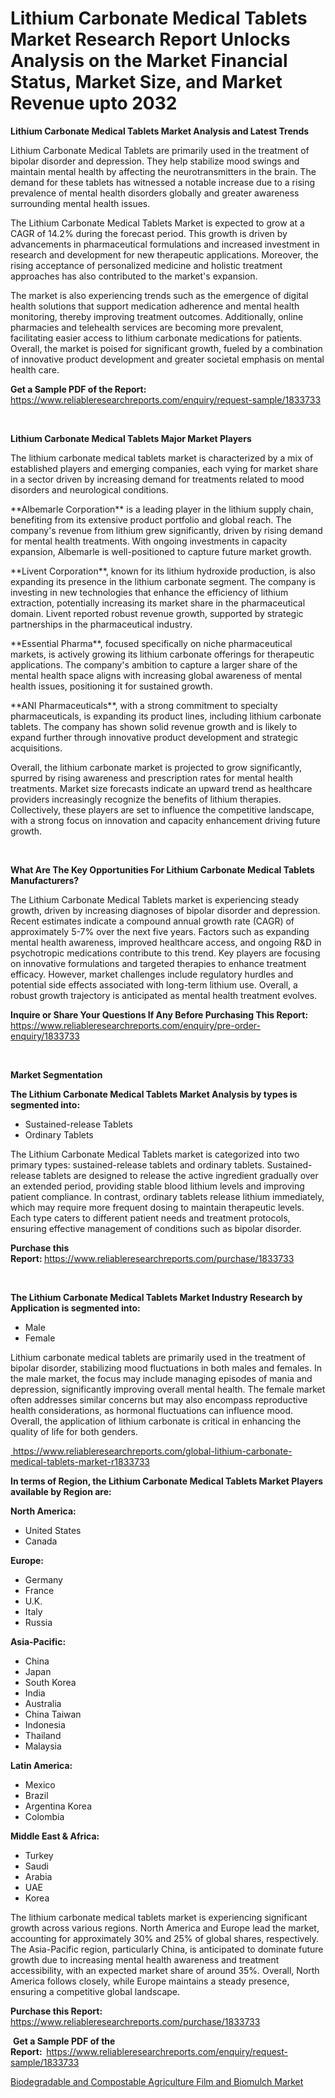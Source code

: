 <p><h1>Lithium Carbonate Medical Tablets Market Research Report Unlocks Analysis on the Market Financial Status, Market Size, and Market Revenue upto 2032</h1></p><p><strong>Lithium Carbonate Medical Tablets Market Analysis and Latest Trends</strong></p>
<p><p>Lithium Carbonate Medical Tablets are primarily used in the treatment of bipolar disorder and depression. They help stabilize mood swings and maintain mental health by affecting the neurotransmitters in the brain. The demand for these tablets has witnessed a notable increase due to a rising prevalence of mental health disorders globally and greater awareness surrounding mental health issues.</p><p>The Lithium Carbonate Medical Tablets Market is expected to grow at a CAGR of 14.2% during the forecast period. This growth is driven by advancements in pharmaceutical formulations and increased investment in research and development for new therapeutic applications. Moreover, the rising acceptance of personalized medicine and holistic treatment approaches has also contributed to the market's expansion. </p><p>The market is also experiencing trends such as the emergence of digital health solutions that support medication adherence and mental health monitoring, thereby improving treatment outcomes. Additionally, online pharmacies and telehealth services are becoming more prevalent, facilitating easier access to lithium carbonate medications for patients. Overall, the market is poised for significant growth, fueled by a combination of innovative product development and greater societal emphasis on mental health care.</p></p>
<p><strong>Get a Sample PDF of the Report:&nbsp;</strong> <a href="https://www.reliableresearchreports.com/enquiry/request-sample/1833733?utm_campaign=2200&utm_medium=2&utm_source=Github&utm_content=ia&utm_term=26032025&utm_id=lithium-carbonate-medical-tablets">https://www.reliableresearchreports.com/enquiry/request-sample/1833733</a></p>
<p>&nbsp;</p>
<p><strong>Lithium Carbonate Medical Tablets Major Market Players</strong></p>
<p><p>The lithium carbonate medical tablets market is characterized by a mix of established players and emerging companies, each vying for market share in a sector driven by increasing demand for treatments related to mood disorders and neurological conditions.</p><p>**Albemarle Corporation** is a leading player in the lithium supply chain, benefiting from its extensive product portfolio and global reach. The company's revenue from lithium grew significantly, driven by rising demand for mental health treatments. With ongoing investments in capacity expansion, Albemarle is well-positioned to capture future market growth.</p><p>**Livent Corporation**, known for its lithium hydroxide production, is also expanding its presence in the lithium carbonate segment. The company is investing in new technologies that enhance the efficiency of lithium extraction, potentially increasing its market share in the pharmaceutical domain. Livent reported robust revenue growth, supported by strategic partnerships in the pharmaceutical industry.</p><p>**Essential Pharma**, focused specifically on niche pharmaceutical markets, is actively growing its lithium carbonate offerings for therapeutic applications. The company's ambition to capture a larger share of the mental health space aligns with increasing global awareness of mental health issues, positioning it for sustained growth.</p><p>**ANI Pharmaceuticals**, with a strong commitment to specialty pharmaceuticals, is expanding its product lines, including lithium carbonate tablets. The company has shown solid revenue growth and is likely to expand further through innovative product development and strategic acquisitions.</p><p>Overall, the lithium carbonate market is projected to grow significantly, spurred by rising awareness and prescription rates for mental health treatments. Market size forecasts indicate an upward trend as healthcare providers increasingly recognize the benefits of lithium therapies. Collectively, these players are set to influence the competitive landscape, with a strong focus on innovation and capacity enhancement driving future growth.</p></p>
<p>&nbsp;</p>
<p><strong>What Are The Key Opportunities For Lithium Carbonate Medical Tablets Manufacturers?</strong></p>
<p><p>The Lithium Carbonate Medical Tablets market is experiencing steady growth, driven by increasing diagnoses of bipolar disorder and depression. Recent estimates indicate a compound annual growth rate (CAGR) of approximately 5-7% over the next five years. Factors such as expanding mental health awareness, improved healthcare access, and ongoing R&D in psychotropic medications contribute to this trend. Key players are focusing on innovative formulations and targeted therapies to enhance treatment efficacy. However, market challenges include regulatory hurdles and potential side effects associated with long-term lithium use. Overall, a robust growth trajectory is anticipated as mental health treatment evolves.</p></p>
<p><strong>Inquire or Share Your Questions If Any Before Purchasing This Report:</strong> <a href="https://www.reliableresearchreports.com/enquiry/pre-order-enquiry/1833733?utm_campaign=2200&utm_medium=2&utm_source=Github&utm_content=ia&utm_term=26032025&utm_id=lithium-carbonate-medical-tablets">https://www.reliableresearchreports.com/enquiry/pre-order-enquiry/1833733</a></p>
<p>&nbsp;</p>
<p><strong>Market Segmentation</strong></p>
<p><strong>The Lithium Carbonate Medical Tablets Market Analysis by types is segmented into:</strong></p>
<p><ul><li>Sustained-release Tablets</li><li>Ordinary Tablets</li></ul></p>
<p><p>The Lithium Carbonate Medical Tablets market is categorized into two primary types: sustained-release tablets and ordinary tablets. Sustained-release tablets are designed to release the active ingredient gradually over an extended period, providing stable blood lithium levels and improving patient compliance. In contrast, ordinary tablets release lithium immediately, which may require more frequent dosing to maintain therapeutic levels. Each type caters to different patient needs and treatment protocols, ensuring effective management of conditions such as bipolar disorder.</p></p>
<p><strong>Purchase this Report:&nbsp;</strong><a href="https://www.reliableresearchreports.com/purchase/1833733?utm_campaign=2200&utm_medium=2&utm_source=Github&utm_content=ia&utm_term=26032025&utm_id=lithium-carbonate-medical-tablets">https://www.reliableresearchreports.com/purchase/1833733</a></p>
<p>&nbsp;</p>
<p><strong>The Lithium Carbonate Medical Tablets Market Industry Research by Application is segmented into:</strong></p>
<p><ul><li>Male</li><li>Female</li></ul></p>
<p><p>Lithium carbonate medical tablets are primarily used in the treatment of bipolar disorder, stabilizing mood fluctuations in both males and females. In the male market, the focus may include managing episodes of mania and depression, significantly improving overall mental health. The female market often addresses similar concerns but may also encompass reproductive health considerations, as hormonal fluctuations can influence mood. Overall, the application of lithium carbonate is critical in enhancing the quality of life for both genders.</p></p>
<p><a href="https://www.reliableresearchreports.com/global-lithium-carbonate-medical-tablets-market-r1833733?utm_campaign=2200&utm_medium=2&utm_source=Github&utm_content=ia&utm_term=26032025&utm_id=lithium-carbonate-medical-tablets">&nbsp;https://www.reliableresearchreports.com/global-lithium-carbonate-medical-tablets-market-r1833733</a></p>
<p><strong>In terms of Region, the Lithium Carbonate Medical Tablets Market Players available by Region are:</strong></p>
<p>
    <p> <strong> North America: </strong>
        <ul>
            <li>United States</li>
            <li>Canada</li>
        </ul>
        </p> 
    <p> <strong> Europe: </strong>
        <ul>
            <li>Germany</li>
            <li>France</li>
            <li>U.K.</li>
            <li>Italy</li>
            <li>Russia</li>
        </ul>
        </p> 
    <p> <strong> Asia-Pacific: </strong>
        <ul>
            <li>China</li>
            <li>Japan</li>
            <li>South Korea</li>
            <li>India</li>
            <li>Australia</li>
            <li>China Taiwan</li>
            <li>Indonesia</li>
            <li>Thailand</li>
            <li>Malaysia</li>
        </ul>
        </p> 
    <p> <strong> Latin America: </strong>
        <ul>
            <li>Mexico</li>
            <li>Brazil</li>
            <li>Argentina Korea</li>
            <li>Colombia</li>
        </ul>
        </p> 
    <p> <strong> Middle East & Africa: </strong>
        <ul>
            <li>Turkey</li>
            <li>Saudi</li>
            <li>Arabia</li>
            <li>UAE</li>
            <li>Korea</li>
        </ul>
    </p>
    </p>
<p><p>The lithium carbonate medical tablets market is experiencing significant growth across various regions. North America and Europe lead the market, accounting for approximately 30% and 25% of global shares, respectively. The Asia-Pacific region, particularly China, is anticipated to dominate future growth due to increasing mental health awareness and treatment accessibility, with an expected market share of around 35%. Overall, North America follows closely, while Europe maintains a steady presence, ensuring a competitive global landscape.</p></p>
<p><strong>Purchase this Report: </strong><a href="https://www.reliableresearchreports.com/purchase/1833733?utm_campaign=2200&utm_medium=2&utm_source=Github&utm_content=ia&utm_term=26032025&utm_id=lithium-carbonate-medical-tablets">https://www.reliableresearchreports.com/purchase/1833733</a></p>
<p>&nbsp;<strong>Get a Sample PDF of the Report:&nbsp;&nbsp;</strong><a href="https://www.reliableresearchreports.com/enquiry/request-sample/1833733?utm_campaign=2200&utm_medium=2&utm_source=Github&utm_content=ia&utm_term=26032025&utm_id=lithium-carbonate-medical-tablets">https://www.reliableresearchreports.com/enquiry/request-sample/1833733</a></p>
<p><strong></strong></p>
<p><p><a href="https://github.com/juniordelafrance/Market-Research-Report-List-5/blob/main/biodegradable-and-compostable-agriculture-film-and-biomulch-market.md?utm_campaign=2200&utm_medium=2&utm_source=Github&utm_content=ia&utm_term=26032025&utm_id=lithium-carbonate-medical-tablets">Biodegradable and Compostable Agriculture Film and Biomulch Market</a></p></p>